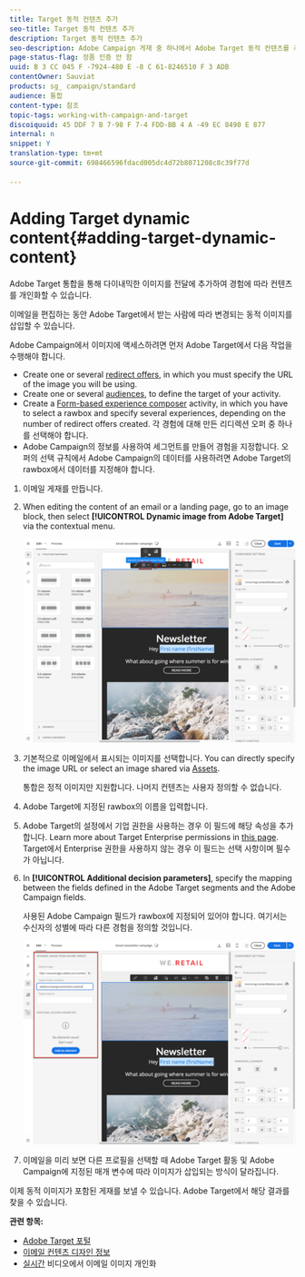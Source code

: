 ```yaml
---
title: Target 동적 컨텐츠 추가
seo-title: Target 동적 컨텐츠 추가
description: Target 동적 컨텐츠 추가
seo-description: Adobe Campaign 게재 중 하나에서 Adobe Target 동적 컨텐츠를 추가하는 방법을 알아봅니다.
page-status-flag: 정품 인증 안 함
uuid: B 3 CC 045 F -7924-480 E -8 C 61-8246510 F 3 ADB
contentOwner: Sauviat
products: sg_ campaign/standard
audience: 통합
content-type: 참조
topic-tags: working-with-campaign-and-target
discoiquuid: 45 DDF 7 B 7-98 F 7-4 FDD-BB 4 A -49 EC 8490 E 877
internal: n
snippet: Y
translation-type: tm+mt
source-git-commit: 698466596fdacd005dc4d72b8071208c8c39f77d

---
```



# Adding Target dynamic content{#adding-target-dynamic-content}

Adobe Target 통합을 통해 다이내믹한 이미지를 전달에 추가하여 경험에 따라 컨텐츠를 개인화할 수 있습니다.

이메일을 편집하는 동안 Adobe Target에서 받는 사람에 따라 변경되는 동적 이미지를 삽입할 수 있습니다.

Adobe Campaign에서 이미지에 액세스하려면 먼저 Adobe Target에서 다음 작업을 수행해야 합니다.

* Create one or several [redirect offers](https://marketing.adobe.com/resources/help/en_US/tnt/help/t_Creating_a_Redirect_Offer.html), in which you must specify the URL of the image you will be using.
* Create one or several [audiences](https://marketing.adobe.com/resources/help/en_US/target/ov/c_about_segments.html), to define the target of your activity.
* Create a [Form-based experience composer](https://marketing.adobe.com/resources/help/en_US/target/target/t_form_experience_composer.html) activity, in which you have to select a rawbox and specify several experiences, depending on the number of redirect offers created. 각 경험에 대해 만든 리디렉션 오퍼 중 하나를 선택해야 합니다.
* Adobe Campaign의 정보를 사용하여 세그먼트를 만들어 경험을 지정합니다. 오퍼의 선택 규칙에서 Adobe Campaign의 데이터를 사용하려면 Adobe Target의 rawbox에서 데이터를 지정해야 합니다.

1. 이메일 게재를 만듭니다.
1. When editing the content of an email or a landing page, go to an image block, then select **[!UICONTROL Dynamic image from Adobe Target]** via the contextual menu.

   ![](assets/tar_insert_dynamic_image.png)

1. 기본적으로 이메일에서 표시되는 이미지를 선택합니다. You can directly specify the image URL or select an image shared via [Assets](../../integrating/using/working-with-campaign-and-assets-core-service.md).

   통합은 정적 이미지만 지원합니다. 나머지 컨텐츠는 사용자 정의할 수 없습니다.

1. Adobe Target에 지정된 rawbox의 이름을 입력합니다.
1. Adobe Target의 설정에서 기업 권한을 사용하는 경우 이 필드에 해당 속성을 추가합니다. Learn more about Target Enterprise permissions in [this page](https://marketing.adobe.com/resources/help/en_US/target/target/properties-overview.html). Target에서 Enterprise 권한을 사용하지 않는 경우 이 필드는 선택 사항이며 필수가 아닙니다.
1. In **[!UICONTROL Additional decision parameters]**, specify the mapping between the fields defined in the Adobe Target segments and the Adobe Campaign fields.

   사용된 Adobe Campaign 필드가 rawbox에 지정되어 있어야 합니다. 여기서는 수신자의 성별에 따라 다른 경험을 정의할 것입니다.

   ![](assets/tar_additional_decisionning_parameters.png)

1. 이메일을 미리 보면 다른 프로필을 선택할 때 Adobe Target 활동 및 Adobe Campaign에 지정된 매개 변수에 따라 이미지가 삽입되는 방식이 달라집니다.

이제 동적 이미지가 포함된 게재를 보낼 수 있습니다. Adobe Target에서 해당 결과를 찾을 수 있습니다.

**관련 항목:**

* [Adobe Target 포털](https://marketing.adobe.com/resources/help/en_US/target/a4t/c_campaign_and_target.html)
* [이메일 컨텐츠 디자인 정보](../../designing/using/about-email-content-design.md)
* [실시간](https://helpx.adobe.com/marketing-cloud/how-to/email-marketing.html) 비디오에서 이메일 이미지 개인화


